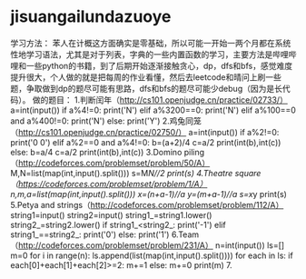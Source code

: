 # jisuangailundazuoye
学习方法：
  苯人在计概这方面确实是零基础，所以可能一开始一两个月都在系统性地学习语法，尤其是对于列表，字典的一些内置函数的学习，主要方法是哔哩哔哩和一些python的书籍，到了后期开始逐渐接触贪心，dp，dfs和bfs，感觉难度提升很大，个人做的就是把每周的作业看懂，然后去leetcode和晴问上刷一些题，争取做到dp的题尽可能有思路，dfs和bfs的题尽可能少debug（因为是长代码）。
做的题目：
1.判断闰年（http://cs101.openjudge.cn/practice/02733/）
a=int(input())
if a%4!=0:
    print('N')
elif a%3200==0:
    print('N')
elif a%100==0 and a%400!=0:
    print('N')
else:
    print('Y')
2.鸡兔同笼（http://cs101.openjudge.cn/practice/02750/）
a=int(input())
if a%2!=0:
    print('0 0')
elif a%2==0 and a%4!=0:
    b=(a+2)/4
    c=a/2
    print(int(b),int(c))
else:
    b=a/4
    c=a/2
    print(int(b),int(c))
3.Domino piling（http://codeforces.com/problemset/problem/50/A）
M,N=list(map(int,input().split()))
s=M*N//2
print(s)
4.Theatre square（https://codeforces.com/problemset/problem/1/A）
n,m,a=list(map(int,input().split()))
x=(n+a-1)//a
y=(m+a-1)//a
s=x*y
print(s)
5.Petya and strings（http://codeforces.com/problemset/problem/112/A）
string1=input()
string2=input()
string1_=string1.lower()
string2_=string2.lower()
if string1_<string2_:
    print('-1')
elif string1_==string2_:
    print('0')
else:
    print('1')
6.Team（http://codeforces.com/problemset/problem/231/A）
n=int(input())
ls=[]
m=0
for i in range(n):
    ls.append(list(map(int,input().split())))
for each in ls:
    if each[0]+each[1]+each[2]>=2:
        m+=1
    else:
        m+=0
print(m)
7.
